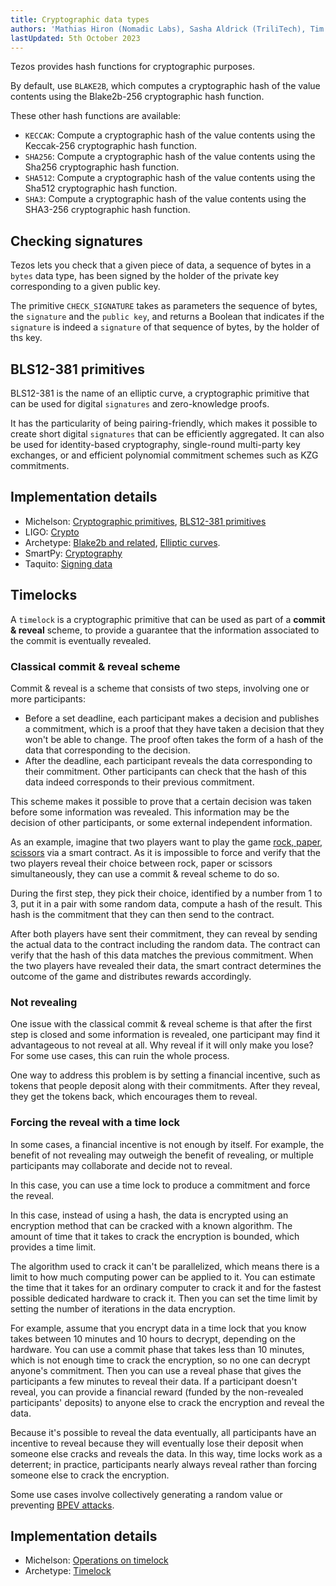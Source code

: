 ```yaml
---
title: Cryptographic data types
authors: 'Mathias Hiron (Nomadic Labs), Sasha Aldrick (TriliTech), Tim McMackin (TriliTech)'
lastUpdated: 5th October 2023
---
```


Tezos provides hash functions for cryptographic purposes.

By default, use `BLAKE2B`, which computes a cryptographic hash of the value contents using the Blake2b-256 cryptographic hash function.

These other hash functions are available:

- `KECCAK`: Compute a cryptographic hash of the value contents using the Keccak-256 cryptographic hash function.
- `SHA256`: Compute a cryptographic hash of the value contents using the Sha256 cryptographic hash function.
- `SHA512`: Compute a cryptographic hash of the value contents using the Sha512 cryptographic hash function.
- `SHA3`: Compute a cryptographic hash of the value contents using the SHA3-256 cryptographic hash function.

## Checking signatures

Tezos lets you check that a given piece of data, a sequence of bytes in a `bytes` data type, has been signed by the holder of the private key corresponding to a given public key.

The primitive `CHECK_SIGNATURE` takes as parameters the sequence of bytes, the `signature` and the `public key`, and returns a Boolean that indicates if the `signature` is indeed a `signature` of that sequence of bytes, by the holder of ths key.

## BLS12-381 primitives

BLS12-381 is the name of an elliptic curve, a cryptographic primitive that can be used for digital `signatures` and zero-knowledge proofs.

It has the particularity of being pairing-friendly, which makes it possible to create short digital `signatures` that can be efficiently aggregated.
It can also be used for identity-based cryptography, single-round multi-party key exchanges, or and efficient polynomial commitment schemes such as KZG commitments.

## Implementation details

- Michelson: [Cryptographic primitives](https://tezos.gitlab.io/active/michelson.html#cryptographic-primitives), [BLS12-381 primitives](https://tezos.gitlab.io/active/michelson.html#bls12-381-primitives)
- LIGO: [Crypto](https://ligolang.org/docs/reference/crypto-reference)
- Archetype: [Blake2b and related](https://archetype-lang.org/docs/reference/expressions/builtins#blake2b%28b%20:%20bytes%29), [Elliptic curves](https://archetype-lang.org/docs/language-basics/crypto#elliptic-curves).
- SmartPy: [Cryptography](https://smartpy.io/manual/scenarios/cryptography#cryptography)
- Taquito: [Signing data](https://tezostaquito.io/docs/signing/)

## Timelocks

A `timelock` is a cryptographic primitive that can be used as part of a **commit & reveal** scheme, to provide a guarantee that the information associated to the commit is eventually revealed.

### Classical commit & reveal scheme

Commit & reveal is a scheme that consists of two steps, involving one or more participants:

- Before a set deadline, each participant makes a decision and publishes a commitment, which is a proof that they have taken a decision that they won't be able to change.
The proof often takes the form of a hash of the data that corresponding to the decision.
- After the deadline, each participant reveals the data corresponding to their commitment.
Other participants can check that the hash of this data indeed corresponds to their previous commitment.

This scheme makes it possible to prove that a certain decision was taken before some information was revealed.
This information may be the decision of other participants, or some external independent information.

As an example, imagine that two players want to play the game [rock, paper, scissors](https://en.wikipedia.org/wiki/Rock_paper_scissors) via a smart contract.
As it is impossible to force and verify that the two players reveal their choice between rock, paper or scissors simultaneously, they can use a commit & reveal scheme to do so.

During the first step, they pick their choice, identified by a number from 1 to 3, put it in a pair with some random data, compute a hash of the result.
This hash is the commitment that they can then send to the contract.

After both players have sent their commitment, they can reveal by sending the actual data to the contract including the random data.
The contract can verify that the hash of this data matches the previous commitment.
When the two players have revealed their data, the smart contract determines the outcome of the game and distributes rewards accordingly.

### Not revealing

One issue with the classical commit & reveal scheme is that after the first step is closed and some information is revealed, one participant may find it advantageous to not reveal at all.
Why reveal if it will only make you lose? For some use cases, this can ruin the whole process.

One way to address this problem is by setting a financial incentive, such as tokens that people deposit along with their commitments.
After they reveal, they get the tokens back, which encourages them to reveal.

### Forcing the reveal with a time lock

In some cases, a financial incentive is not enough by itself.
For example, the benefit of not revealing may outweigh the benefit of revealing, or multiple participants may collaborate and decide not to reveal.

In this case, you can use a time lock to produce a commitment and force the reveal.

In this case, instead of using a hash, the data is encrypted using an encryption method that can be cracked with a known algorithm.
The amount of time that it takes to crack the encryption is bounded, which provides a time limit.

The algorithm used to crack it can't be parallelized, which means there is a limit to how much computing power can be applied to it.
You can estimate the time that it takes for an ordinary computer to crack it and for the fastest possible dedicated hardware to crack it.
Then you can set the time limit by setting the number of iterations in the data encryption.

For example, assume that you encrypt data in a time lock that you know takes between 10 minutes and 10 hours to decrypt, depending on the hardware.
You can use a commit phase that takes less than 10 minutes, which is not enough time to crack the encryption, so no one can decrypt anyone's commitment.
Then you can use a reveal phase that gives the participants a few minutes to reveal their data.
If a participant doesn't reveal, you can provide a financial reward (funded by the non-revealed participants' deposits) to anyone else to crack the encryption and reveal the data.

Because it's possible to reveal the data eventually, all participants have an incentive to reveal because they will eventually lose their deposit when someone else cracks and reveals the data.
In this way, time locks work as a deterrent; in practice, participants nearly always reveal rather than forcing someone else to crack the encryption.

Some use cases involve collectively generating a random value or preventing [BPEV attacks](https://opentezos.com/smart-contracts/avoiding-flaws/#6-not-protecting-against-bots-bpev-attacks).

## Implementation details

- Michelson: [Operations on timelock](https://tezos.gitlab.io/active/michelson.html#operations-on-timelock)
- Archetype: [Timelock](https://archetype-lang.org/docs/language-basics/crypto#timelock)
